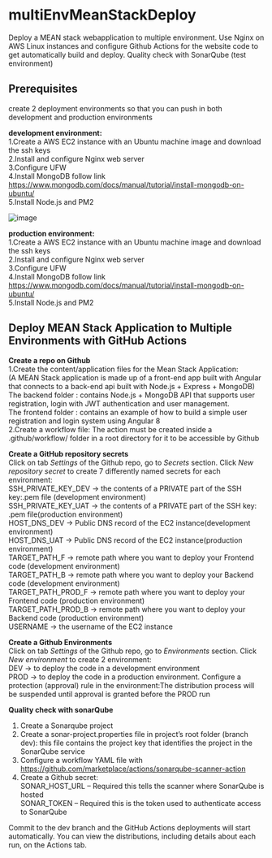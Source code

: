 # multiEnvMeanStackDeploy   
Deploy a MEAN stack webapplication to multiple environment. Use Nginx on AWS Linux instances and configure Github Actions for the website code to get automatically build and deploy. Quality check with SonarQube (test environment)

## Prerequisites    
create 2 deployment environments so that you can push in both development and production environments   

**development environment:**    
1.Create a AWS EC2 instance with an Ubuntu machine image and download the ssh keys    
2.Install and configure Nginx web server    
3.Configure UFW   
4.Install MongoDB follow link https://www.mongodb.com/docs/manual/tutorial/install-mongodb-on-ubuntu/       
5.Install Node.js and PM2   

![image](https://user-images.githubusercontent.com/57292753/166952834-e8c43522-1777-4e05-86a8-ff509f4260ae.png)       

**production environment:**     
1.Create a AWS EC2 instance with an Ubuntu machine image and download the ssh keys    
2.Install and configure Nginx web server    
3.Configure UFW   
4.Install MongoDB follow link https://www.mongodb.com/docs/manual/tutorial/install-mongodb-on-ubuntu/   
5.Install Node.js and PM2        

## Deploy MEAN Stack Application to Multiple Environments with GitHub Actions        

**Create a repo on Github**   
1.Create the content/application files for the Mean Stack Application:      
  (A MEAN Stack application is made up of a front-end app built with Angular that connects to a back-end api built with Node.js + Express + MongoDB)    
  The backend folder : contains  Node.js + MongoDB API that supports user registration, login with JWT authentication and user management.    
  The frontend folder : contains an example of how to build a simple user registration and login system using Angular 8   
2.Create a workflow file: The action must be created inside a .github/workflow/ folder in a root directory for it to be accessible by Github    

**Create a GitHub repository secrets**    
Click on tab *Settings* of the Github repo, go to *Secrets* section. Click *New repository secret* to create 7 differently named secrets for each environment:    
SSH_PRIVATE_KEY_DEV  -> the contents of a PRIVATE part of the SSH key:.pem file (development environment)    
SSH_PRIVATE_KEY_UAT  -> the contents of a PRIVATE part of the SSH key: .pem file(production environment)   
HOST_DNS_DEV  -> Public DNS record of the EC2 instance(development environment)  
HOST_DNS_UAT  -> Public DNS record of the EC2 instance(production environment)  
TARGET_PATH_F -> remote path where you want to deploy your Frontend code (development environment)       
TARGET_PATH_B -> remote path where you want to deploy your Backend code (development environment)    
TARGET_PATH_PROD_F -> remote path where you want to deploy your Frontend code (production environment)    
TARGET_PATH_PROD_B -> remote path where you want to deploy your Backend code (production environment)   
USERNAME  -> the username of the EC2 instance   

**Create a Github Environments**    
Click on tab *Settings* of the Github repo, go to *Environments* section. Click *New environment* to create 2 environment:    
DEV -> to deploy the code in a development environment    
PROD -> to deploy the code in a production environment. Configure a protection (approval) rule in the environment:The distribution process will be suspended until approval is granted before the PROD run       


**Quality check with sonarQube**    
1. Create a Sonarqube project
2. Create a sonar-project.properties file in project’s root folder (branch dev): this file contains the project key that identifies the project in the SonarQube service 
3. Configure a workflow YAML file with https://github.com/marketplace/actions/sonarqube-scanner-action  
4. Create a Github secret:    
SONAR_HOST_URL – Required this tells the scanner where SonarQube is hosted    
SONAR_TOKEN – Required this is the token used to authenticate access to SonarQube   

Commit to the dev branch and the GitHub Actions deployments will start automatically. You can view the distributions, including details about each run, on the Actions tab.
